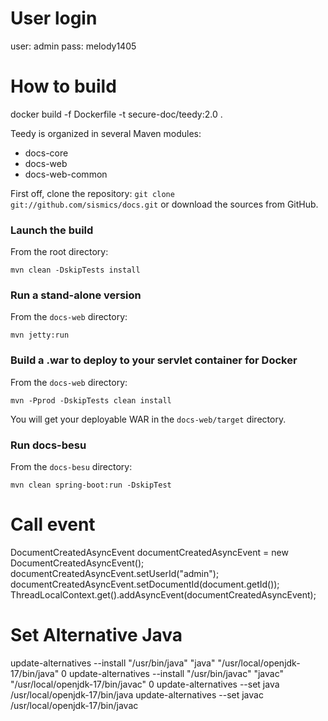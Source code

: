 # User login
user: admin
pass: melody1405

# How to build
docker build -f Dockerfile -t secure-doc/teedy:2.0 .

Teedy is organized in several Maven modules:

- docs-core
- docs-web
- docs-web-common

First off, clone the repository: `git clone git://github.com/sismics/docs.git`
or download the sources from GitHub.

### Launch the build

From the root directory:

```console
mvn clean -DskipTests install
```

### Run a stand-alone version

From the `docs-web` directory:

```console
mvn jetty:run
```

### Build a .war to deploy to your servlet container for Docker

From the `docs-web` directory:

```console
mvn -Pprod -DskipTests clean install
```

You will get your deployable WAR in the `docs-web/target` directory.

### Run docs-besu

From the `docs-besu` directory:

```console
mvn clean spring-boot:run -DskipTest
```

# Call event
DocumentCreatedAsyncEvent documentCreatedAsyncEvent = new DocumentCreatedAsyncEvent();
documentCreatedAsyncEvent.setUserId("admin");
documentCreatedAsyncEvent.setDocumentId(document.getId());
ThreadLocalContext.get().addAsyncEvent(documentCreatedAsyncEvent);

# Set Alternative Java
update-alternatives --install "/usr/bin/java" "java" "/usr/local/openjdk-17/bin/java" 0
update-alternatives --install "/usr/bin/javac" "javac" "/usr/local/openjdk-17/bin/javac" 0
update-alternatives --set java /usr/local/openjdk-17/bin/java
update-alternatives --set javac /usr/local/openjdk-17/bin/javac